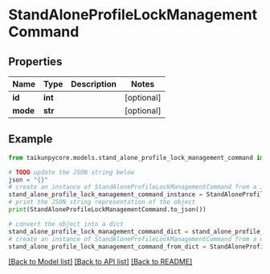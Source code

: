 # StandAloneProfileLockManagementCommand


## Properties

Name | Type | Description | Notes
------------ | ------------- | ------------- | -------------
**id** | **int** |  | [optional] 
**mode** | **str** |  | [optional] 

## Example

```python
from taikunpycore.models.stand_alone_profile_lock_management_command import StandAloneProfileLockManagementCommand

# TODO update the JSON string below
json = "{}"
# create an instance of StandAloneProfileLockManagementCommand from a JSON string
stand_alone_profile_lock_management_command_instance = StandAloneProfileLockManagementCommand.from_json(json)
# print the JSON string representation of the object
print(StandAloneProfileLockManagementCommand.to_json())

# convert the object into a dict
stand_alone_profile_lock_management_command_dict = stand_alone_profile_lock_management_command_instance.to_dict()
# create an instance of StandAloneProfileLockManagementCommand from a dict
stand_alone_profile_lock_management_command_from_dict = StandAloneProfileLockManagementCommand.from_dict(stand_alone_profile_lock_management_command_dict)
```
[[Back to Model list]](../README.md#documentation-for-models) [[Back to API list]](../README.md#documentation-for-api-endpoints) [[Back to README]](../README.md)


